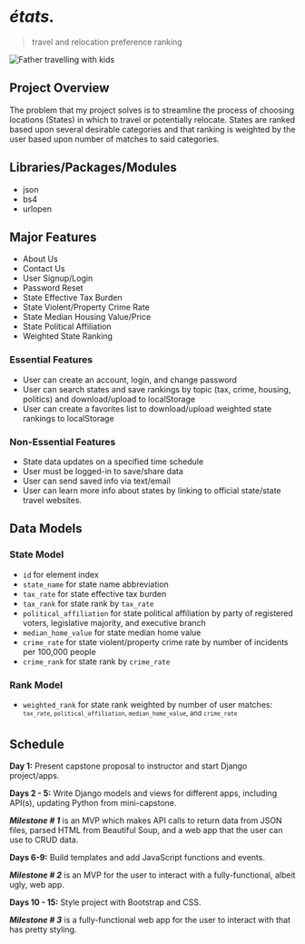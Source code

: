 # *états.*
>travel and relocation preference ranking

![Father travelling with kids](https://user-images.githubusercontent.com/24633211/213829029-8bf1dccf-1b26-4fd4-b063-ad7d9981dbff.jpg)

## Project Overview
The problem that my project solves is to streamline the process of choosing locations (States) in which to travel or potentially relocate.  States are ranked based upon several desirable categories and that ranking is weighted by the user based upon number of matches to said categories.

## Libraries/Packages/Modules
- json
- bs4
- urlopen

## Major Features
- About Us
- Contact Us
- User Signup/Login
- Password Reset
- State Effective Tax Burden
- State Violent/Property Crime Rate
- State Median Housing Value/Price 
- State Political Affiliation
- Weighted State Ranking

### Essential Features
- User can create an account, login, and change password
- User can search states and save rankings by topic (tax, crime, housing, politics) and download/upload to localStorage
- User can create a favorites list to download/upload weighted state rankings to localStorage

### Non-Essential Features
- State data updates on a specified time schedule
- User must be logged-in to save/share data
- User can send saved info via text/email
- User can learn more info about states by linking to official state/state travel websites.

## Data Models

### State Model
- `id` for element index
- `state_name` for state name abbreviation
- `tax_rate` for state effective tax burden
- `tax_rank` for state rank by `tax_rate`
- `political_affiliation` for state political affiliation by party of registered voters, legislative majority, and executive branch
- `median_home_value` for state median home value
- `crime_rate` for state violent/property crime rate by number of incidents per 100,000 people
- `crime_rank` for state rank by `crime_rate`

### Rank Model
- `weighted_rank` for state rank weighted by number of user matches: <sup>`tax_rate`, `political_affiliation`, `median_home_value`, and `crime_rate`</sup>

## Schedule
**Day 1:**  Present capstone proposal to instructor and start Django project/apps.

**Days 2 - 5:**  Write Django models and views for different apps, including API(s), updating Python from mini-capstone.

**_Milestone # 1_** is an MVP which makes API calls to return data from JSON files, parsed HTML from Beautiful Soup, and a web app that the user can use to CRUD data.

**Days 6-9:**  Build templates and add JavaScript functions and events.

**_Milestone # 2_** is an MVP for the user to interact with a fully-functional, albeit ugly, web app. 

**Days 10 - 15:**  Style project with Bootstrap and CSS.

**_Milestone # 3_** is a fully-functional web app for the user to interact with that has pretty styling.